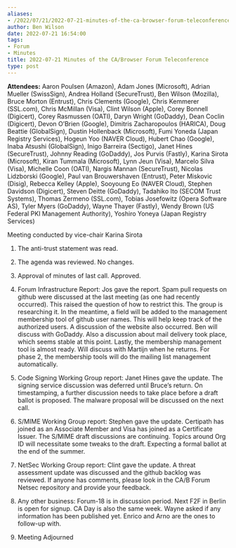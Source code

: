 ```yaml
---
aliases:
- /2022/07/21/2022-07-21-minutes-of-the-ca-browser-forum-teleconference/
author: Ben Wilson
date: 2022-07-21 16:54:00
tags:
- Forum
- Minutes
title: 2022-07-21 Minutes of the CA/Browser Forum Teleconference
type: post
---
```


**Attendees:** Aaron Poulsen (Amazon), Adam Jones (Microsoft), Adrian Mueller (SwissSign), Andrea Holland (SecureTrust), Ben Wilson (Mozilla), Bruce Morton (Entrust), Chris Clements (Google), Chris Kemmerer (SSL.com), Chris McMillan (Visa), Clint Wilson (Apple), Corey Bonnell (Digicert), Corey Rasmussen (OATI), Daryn Wright (GoDaddy), Dean Coclin (Digicert), Devon O’Brien (Google), Dimitris Zacharopoulos (HARICA), Doug Beattie (GlobalSign), Dustin Hollenback (Microsoft), Fumi Yoneda (Japan Registry Services), Hogeun Yoo (NAVER Cloud), Hubert Chao (Google), Inaba Atsushi (GlobalSign), Inigo Barreira (Sectigo), Janet Hines (SecureTrust), Johnny Reading (GoDaddy), Jos Purvis (Fastly), Karina Sirota (Microsoft), Kiran Tummala (Microsoft), Lynn Jeun (Visa), Marcelo Silva (Visa), Michelle Coon (OATI), Nargis Mannan (SecureTrust), Nicolas Lidzborski (Google), Paul van Brouwershaven (Entrust), Peter Miskovic (Disig), Rebecca Kelley (Apple), Sooyoung Eo (NAVER Cloud), Stephen Davidson (Digicert), Steven Deitte (GoDaddy), Tadahiko Ito (SECOM Trust Systems), Thomas Zermeno (SSL.com), Tobias Josefowitz (Opera Software AS), Tyler Myers (GoDaddy), Wayne Thayer (Fastly), Wendy Brown (US Federal PKI Management Authority), Yoshiro Yoneya (Japan Registry Services)

Meeting conducted by vice-chair Karina Sirota

1. The anti-trust statement was read.

1. The agenda was reviewed. No changes.

1. Approval of minutes of last call. Approved.

1. Forum Infrastructure Report: Jos gave the report. Spam pull requests on github were discussed at the last meeting (as one had recently occurred). This raised the question of how to restrict this. The group is researching it. In the meantime, a field will be added to the management membership tool of github user names. This will help keep track of the authorized users. A discussion of the website also occurred. Ben will discuss with GoDaddy. Also a discussion about mail delivery took place, which seems stable at this point. Lastly, the membership management tool is almost ready. Will discuss with Martijn when he returns. For phase 2, the membership tools will do the mailing list management automatically.

1. Code Signing Working Group report: Janet Hines gave the update. The signing service discussion was deferred until Bruce’s return. On timestamping, a further discussion needs to take place before a draft ballot is proposed. The malware proposal will be discussed on the next call.

1. S/MIME Working Group report: Stephen gave the update. Certipath has joined as an Associate Member and Visa has joined as a Certificate Issuer. The S/MIME draft discussions are continuing. Topics around Org ID will necessitate some tweaks to the draft. Expecting a formal ballot at the end of the summer.

1. NetSec Working Group report: Clint gave the update. A threat assessment update was discussed and the github backlog was reviewed. If anyone has comments, please look in the CA/B Forum Netsec repository and provide your feedback.

1. Any other business: Forum-18 is in discussion period. Next F2F in Berlin is open for signup. CA Day is also the same week. Wayne asked if any information has been published yet. Enrico and Arno are the ones to follow-up with.

1. Meeting Adjourned